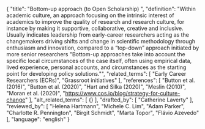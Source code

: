 {
  "title": "Bottom-up approach (to Open Scholarship) ",
  "definition": "Within academic culture, an approach focusing on the intrinsic interest of academics to improve the quality of research and research culture, for instance by making it supportive, collaborative, creative and inclusive. Usually indicates leadership from early-career researchers acting as the changemakers driving shifts and change in scientific methodology through enthusiasm and innovation, compared to a “top-down” approach initiated by more senior researchers \"Bottom-up approaches take into account the specific local circumstances of the case itself, often using empirical data, lived experience, personal accounts, and circumstances as the starting point for developing policy solutions.\"",
  "related_terms": [
    "Early Career Researchers (ECRs)",
    "Grassroot initiatives"
  ],
  "references": [
    "Button et al. (2016)",
    "Button et al. (2020)",
    "Hart and Silka (2020)",
    "Meslin (2010)",
    "Moran et al. (2020)",
    "https://www.cos.io/blog/strategy-for-culture-change"
  ],
  "alt_related_terms": [
    {}
  ],
  "drafted_by": [
    "Catherine Laverty"
  ],
  "reviewed_by": [
    "Helena Hartmann",
    "Michele C. Lim",
    "Adam Parker",
    "Charlotte R. Pennington",
    "Birgit Schmidt",
    "Marta Topor",
    "Flávio Azevedo"
  ],
  "language": "english"
}
